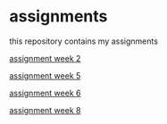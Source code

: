 # assignments
this repository contains my assignments

[assignment week 2](https://github.com/EvelinevanHouwelingen/assignments/blob/master/Assignment_week_2%20(5).ipynb)

[assignment week 5](https://github.com/EvelinevanHouwelingen/assignments/blob/master/Assignment_week_5.ipynb)

[assignment week 6](https://github.com/EvelinevanHouwelingen/assignments/blob/master/assignment4.ipynb)

[assignment week 8](https://github.com/EvelinevanHouwelingen/assignments/blob/master/assignment5.ipynb)
